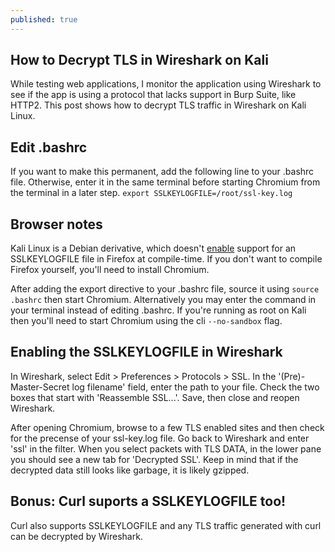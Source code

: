 ```yaml
---
published: true
---
```

## How to Decrypt TLS in Wireshark on Kali

While testing web applications, I monitor the application using Wireshark to see if the app is using a protocol that lacks support in Burp Suite, like HTTP2. This post shows how to decrypt TLS traffic in Wireshark on Kali Linux.

## Edit .bashrc
If you want to make this permanent, add the following line to your .bashrc file. Otherwise, enter it in the same terminal before starting Chromium from the terminal in a later step.
`export SSLKEYLOGFILE=/root/ssl-key.log`

## Browser notes
Kali Linux is a Debian derivative, which doesn't [enable](https://developer.mozilla.org/en-US/docs/Mozilla/Projects/NSS/Key_Log_Format) support for an SSLKEYLOGFILE file in Firefox at compile-time. If you don't want to compile Firefox yourself, you'll need to install Chromium.

After adding the export directive to your .bashrc file, source it using `source .bashrc` then start Chromium. Alternatively you may enter the command in your terminal instead of editing .bashrc. If you're running as root on Kali then you'll need to start Chromium using the cli `--no-sandbox` flag.

## Enabling the SSLKEYLOGFILE in Wireshark
In Wireshark, select Edit > Preferences > Protocols > SSL. In the '(Pre)-Master-Secret log filename' field, enter the path to your file. Check the two boxes that start with 'Reassemble SSL...'. Save, then close and reopen Wireshark.

After opening Chromium, browse to a few TLS enabled sites and then check for the precense of your ssl-key.log file. Go back to Wireshark and enter 'ssl' in the filter. When you select packets with TLS DATA, in the lower pane you should see a new tab for 'Decrypted SSL'. Keep in mind that if the decrypted data still looks like garbage, it is likely gzipped.

## Bonus: Curl suports a SSLKEYLOGFILE too!
Curl also supports SSLKEYLOGFILE and any TLS traffic generated with curl can be decrypted by Wireshark.
